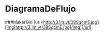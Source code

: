 # DiagramaDeFlujo
###MakerGirl
[url=http://3.1m.yt/38SqcmE.jpg][img]http://3.1m.yt/38SqcmE.jpg[/img][/url]
